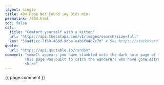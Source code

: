```yaml
---
layout: single
title: 404 Page Not Found ¡Ay Diós mío!
permalink: /404.html
toc: false
cat:
  title: "Comfort yourself with a kitten"
  url: "https://api.thecatapi.com/v1/images/search?size=full"
  key: "56a4f1cc-7f60-468d-9dba-e4b6f04b7c7d" # See https://stackoverflow.com/questions/21939713/hide-api-key-for-a-github-page
quote: 
  url: "https://api.quotable.io/random"
comment: "<em>It appears you have stumbled onto the dark hole page of this website.</em> 
         This page was built to catch the wanderers who have gone astray. 
         <br/>"
---
```


<div>
  <style>
  img, #quote, #comment-cat {
    display: block;
    margin-left: auto;
    margin-right: auto;
  }
  #author {
    float: right;
  }
  </style>

{{ page.comment }}

  <div id="comment-cat"></div>
  <div id="cat"></div>
  <br/>
  <div id="quote"></div>
  <div id="author"></div>


  <script type="text/javascript">

  /*
    https://docs.thecatapi.com/ 
  */
  const URL = '{{ page.cat.url }}';


  (async function() {
    try {
      
      // CAT 
      let divTitle = document.getElementById("comment-cat");
      
      let divcat = document.getElementById("cat");
      let response = await fetch(URL, {
        headers: {
        'x-api-key': "{{ page.cat.key }}"
        }
      });
      let cat = await response.json();
      console.log(cat);   
      let img = document.createElement("img");
      let title = document.createElement("h2");
      title.innerText = "{{ page.cat.title }}";  
      divTitle.appendChild(title);
      img.src = cat[0].url;
      divcat.appendChild(img);   

      // QUOTE
      const quoteDiv = document.getElementById("quote");
      const authorDiv = document.getElementById("author");
      
      const quoteRes = await fetch('{{ page.quote.url }}');
      const data = await quoteRes.json();
      quoteDiv.innerHTML = `<h2>${data.content}</h2>`;
      authorDiv.innerHTML = `<h3>—${data.author}</h3><br/><br/>`;
    }
    catch(e) { 
      console.log(e);
    }
  })();
  </script>

</div>

